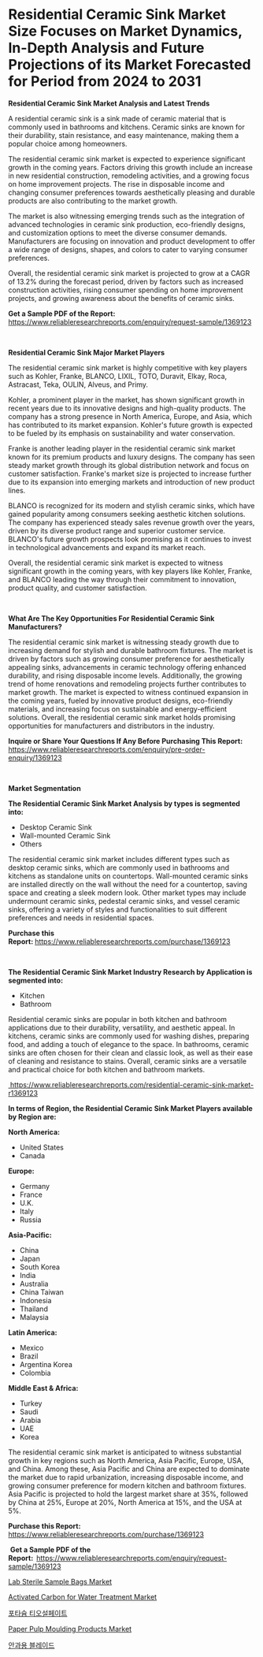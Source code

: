 <p><h1>Residential Ceramic Sink Market Size Focuses on Market Dynamics, In-Depth Analysis and Future Projections of its Market Forecasted for Period from 2024 to 2031</h1></p><p><strong>Residential Ceramic Sink Market Analysis and Latest Trends</strong></p>
<p><p>A residential ceramic sink is a sink made of ceramic material that is commonly used in bathrooms and kitchens. Ceramic sinks are known for their durability, stain resistance, and easy maintenance, making them a popular choice among homeowners.</p><p>The residential ceramic sink market is expected to experience significant growth in the coming years. Factors driving this growth include an increase in new residential construction, remodeling activities, and a growing focus on home improvement projects. The rise in disposable income and changing consumer preferences towards aesthetically pleasing and durable products are also contributing to the market growth.</p><p>The market is also witnessing emerging trends such as the integration of advanced technologies in ceramic sink production, eco-friendly designs, and customization options to meet the diverse consumer demands. Manufacturers are focusing on innovation and product development to offer a wide range of designs, shapes, and colors to cater to varying consumer preferences.</p><p>Overall, the residential ceramic sink market is projected to grow at a CAGR of 13.2% during the forecast period, driven by factors such as increased construction activities, rising consumer spending on home improvement projects, and growing awareness about the benefits of ceramic sinks.</p></p>
<p><strong>Get a Sample PDF of the Report:&nbsp;</strong> <a href="https://www.reliableresearchreports.com/enquiry/request-sample/1369123">https://www.reliableresearchreports.com/enquiry/request-sample/1369123</a></p>
<p>&nbsp;</p>
<p><strong>Residential Ceramic Sink Major Market Players</strong></p>
<p><p>The residential ceramic sink market is highly competitive with key players such as Kohler, Franke, BLANCO, LIXIL, TOTO, Duravit, Elkay, Roca, Astracast, Teka, OULIN, Alveus, and Primy. </p><p>Kohler, a prominent player in the market, has shown significant growth in recent years due to its innovative designs and high-quality products. The company has a strong presence in North America, Europe, and Asia, which has contributed to its market expansion. Kohler's future growth is expected to be fueled by its emphasis on sustainability and water conservation.</p><p>Franke is another leading player in the residential ceramic sink market known for its premium products and luxury designs. The company has seen steady market growth through its global distribution network and focus on customer satisfaction. Franke's market size is projected to increase further due to its expansion into emerging markets and introduction of new product lines.</p><p>BLANCO is recognized for its modern and stylish ceramic sinks, which have gained popularity among consumers seeking aesthetic kitchen solutions. The company has experienced steady sales revenue growth over the years, driven by its diverse product range and superior customer service. BLANCO's future growth prospects look promising as it continues to invest in technological advancements and expand its market reach.</p><p>Overall, the residential ceramic sink market is expected to witness significant growth in the coming years, with key players like Kohler, Franke, and BLANCO leading the way through their commitment to innovation, product quality, and customer satisfaction.</p></p>
<p>&nbsp;</p>
<p><strong>What Are The Key Opportunities For Residential Ceramic Sink Manufacturers?</strong></p>
<p><p>The residential ceramic sink market is witnessing steady growth due to increasing demand for stylish and durable bathroom fixtures. The market is driven by factors such as growing consumer preference for aesthetically appealing sinks, advancements in ceramic technology offering enhanced durability, and rising disposable income levels. Additionally, the growing trend of home renovations and remodeling projects further contributes to market growth. The market is expected to witness continued expansion in the coming years, fueled by innovative product designs, eco-friendly materials, and increasing focus on sustainable and energy-efficient solutions. Overall, the residential ceramic sink market holds promising opportunities for manufacturers and distributors in the industry.</p></p>
<p><strong>Inquire or Share Your Questions If Any Before Purchasing This Report:</strong> <a href="https://www.reliableresearchreports.com/enquiry/pre-order-enquiry/1369123">https://www.reliableresearchreports.com/enquiry/pre-order-enquiry/1369123</a></p>
<p>&nbsp;</p>
<p><strong>Market Segmentation</strong></p>
<p><strong>The Residential Ceramic Sink Market Analysis by types is segmented into:</strong></p>
<p><ul><li>Desktop Ceramic Sink</li><li>Wall-mounted Ceramic Sink</li><li>Others</li></ul></p>
<p><p>The residential ceramic sink market includes different types such as desktop ceramic sinks, which are commonly used in bathrooms and kitchens as standalone units on countertops. Wall-mounted ceramic sinks are installed directly on the wall without the need for a countertop, saving space and creating a sleek modern look. Other market types may include undermount ceramic sinks, pedestal ceramic sinks, and vessel ceramic sinks, offering a variety of styles and functionalities to suit different preferences and needs in residential spaces.</p></p>
<p><strong>Purchase this Report:&nbsp;</strong><a href="https://www.reliableresearchreports.com/purchase/1369123">https://www.reliableresearchreports.com/purchase/1369123</a></p>
<p>&nbsp;</p>
<p><strong>The Residential Ceramic Sink Market Industry Research by Application is segmented into:</strong></p>
<p><ul><li>Kitchen</li><li>Bathroom</li></ul></p>
<p><p>Residential ceramic sinks are popular in both kitchen and bathroom applications due to their durability, versatility, and aesthetic appeal. In kitchens, ceramic sinks are commonly used for washing dishes, preparing food, and adding a touch of elegance to the space. In bathrooms, ceramic sinks are often chosen for their clean and classic look, as well as their ease of cleaning and resistance to stains. Overall, ceramic sinks are a versatile and practical choice for both kitchen and bathroom markets.</p></p>
<p><a href="https://www.reliableresearchreports.com/residential-ceramic-sink-market-r1369123">&nbsp;https://www.reliableresearchreports.com/residential-ceramic-sink-market-r1369123</a></p>
<p><strong>In terms of Region, the Residential Ceramic Sink Market Players available by Region are:</strong></p>
<p>
    <p> <strong> North America: </strong>
        <ul>
            <li>United States</li>
            <li>Canada</li>
        </ul>
        </p> 
    <p> <strong> Europe: </strong>
        <ul>
            <li>Germany</li>
            <li>France</li>
            <li>U.K.</li>
            <li>Italy</li>
            <li>Russia</li>
        </ul>
        </p> 
    <p> <strong> Asia-Pacific: </strong>
        <ul>
            <li>China</li>
            <li>Japan</li>
            <li>South Korea</li>
            <li>India</li>
            <li>Australia</li>
            <li>China Taiwan</li>
            <li>Indonesia</li>
            <li>Thailand</li>
            <li>Malaysia</li>
        </ul>
        </p> 
    <p> <strong> Latin America: </strong>
        <ul>
            <li>Mexico</li>
            <li>Brazil</li>
            <li>Argentina Korea</li>
            <li>Colombia</li>
        </ul>
        </p> 
    <p> <strong> Middle East & Africa: </strong>
        <ul>
            <li>Turkey</li>
            <li>Saudi</li>
            <li>Arabia</li>
            <li>UAE</li>
            <li>Korea</li>
        </ul>
    </p>
    </p>
<p><p>The residential ceramic sink market is anticipated to witness substantial growth in key regions such as North America, Asia Pacific, Europe, USA, and China. Among these, Asia Pacific and China are expected to dominate the market due to rapid urbanization, increasing disposable income, and growing consumer preference for modern kitchen and bathroom fixtures. Asia Pacific is projected to hold the largest market share at 35%, followed by China at 25%, Europe at 20%, North America at 15%, and the USA at 5%.</p></p>
<p><strong>Purchase this Report: </strong><a href="https://www.reliableresearchreports.com/purchase/1369123">https://www.reliableresearchreports.com/purchase/1369123</a></p>
<p>&nbsp;<strong>Get a Sample PDF of the Report:&nbsp;&nbsp;</strong><a href="https://www.reliableresearchreports.com/enquiry/request-sample/1369123">https://www.reliableresearchreports.com/enquiry/request-sample/1369123</a></p>
<p><strong></strong></p>
<p><p><a href="https://github.com/fiixsa/Market-Research-Report-List-3/blob/main/lab-sterile-sample-bags-market.md">Lab Sterile Sample Bags Market</a></p><p><a href="https://www.linkedin.com/pulse/global-activated-carbon-water-treatment-market-projected-grow-drrff?trackingId=cHd%2FnGuNwUb3J%2BS0FXaMLg%3D%3D">Activated Carbon for Water Treatment Market</a></p><p><a href="https://medium.com/@jewelmohr02/%EC%B9%BC%EB%A5%A8-%ED%8B%B0%EC%98%A4%ED%99%A9%EC%82%B0%EC%97%BC-%EC%8B%9C%EC%9E%A5-%EB%B6%84%EC%84%9D-%EC%97%B0%ED%8F%89%EA%B7%A0-%EC%84%B1%EC%9E%A5%EB%A5%A0-%EC%8B%9C%EC%9E%A5-%EC%84%B8%EB%B6%84%ED%99%94-%EB%B0%8F-%EA%B8%80%EB%A1%9C%EB%B2%8C-%EC%82%B0%EC%97%85-%EA%B0%9C%EC%9A%94-f10dd72edaf0">포타슘 티오설페이트</a></p><p><a href="https://github.com/Airanohannonzb68e5pb53oc1/Market-Research-Report-List-3/blob/main/paper-pulp-moulding-products-market.md">Paper Pulp Moulding Products Market</a></p><p><a href="https://medium.com/@jewelmohr02/%EC%95%88%EA%B3%BC%EC%9A%A9-%EC%B9%BC-%EC%8B%9C%EC%9E%A5-%EC%8B%9C%EC%9E%A5-cagr-%EC%8B%9C%EC%9E%A5-%ED%8A%B8%EB%A0%8C%EB%93%9C-%EB%B0%8F-%EC%84%B1%EC%9E%A5-%EC%A0%84%EB%9E%B5%EC%97%90-%EB%8C%80%ED%95%9C-%ED%86%B5%EC%B0%B0%EB%A0%A5-2bde8d28f12e">안과용 블레이드</a></p></p>